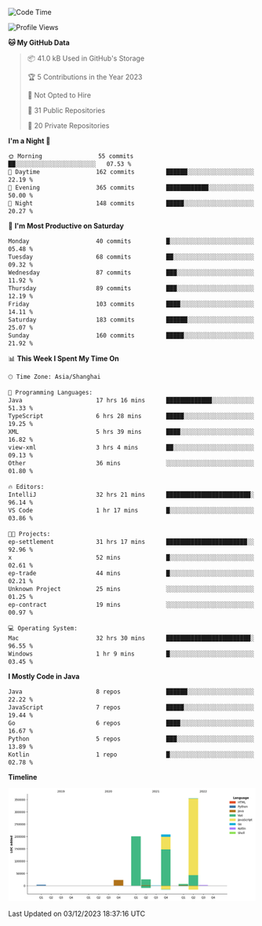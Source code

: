 <!--START_SECTION:waka-->
![Code Time](http://img.shields.io/badge/Code%20Time-2%2C167%20hrs%2011%20mins-blue)

![Profile Views](http://img.shields.io/badge/Profile%20Views-0-blue)

**🐱 My GitHub Data** 

> 📦 41.0 kB Used in GitHub's Storage 
 > 
> 🏆 5 Contributions in the Year 2023
 > 
> 🚫 Not Opted to Hire
 > 
> 📜 31 Public Repositories 
 > 
> 🔑 20 Private Repositories 
 > 
**I'm a Night 🦉** 

```text
🌞 Morning                55 commits          ██░░░░░░░░░░░░░░░░░░░░░░░   07.53 % 
🌆 Daytime                162 commits         ██████░░░░░░░░░░░░░░░░░░░   22.19 % 
🌃 Evening                365 commits         ████████████░░░░░░░░░░░░░   50.00 % 
🌙 Night                  148 commits         █████░░░░░░░░░░░░░░░░░░░░   20.27 % 
```
📅 **I'm Most Productive on Saturday** 

```text
Monday                   40 commits          █░░░░░░░░░░░░░░░░░░░░░░░░   05.48 % 
Tuesday                  68 commits          ██░░░░░░░░░░░░░░░░░░░░░░░   09.32 % 
Wednesday                87 commits          ███░░░░░░░░░░░░░░░░░░░░░░   11.92 % 
Thursday                 89 commits          ███░░░░░░░░░░░░░░░░░░░░░░   12.19 % 
Friday                   103 commits         ████░░░░░░░░░░░░░░░░░░░░░   14.11 % 
Saturday                 183 commits         ██████░░░░░░░░░░░░░░░░░░░   25.07 % 
Sunday                   160 commits         █████░░░░░░░░░░░░░░░░░░░░   21.92 % 
```


📊 **This Week I Spent My Time On** 

```text
🕑︎ Time Zone: Asia/Shanghai

💬 Programming Languages: 
Java                     17 hrs 16 mins      █████████████░░░░░░░░░░░░   51.33 % 
TypeScript               6 hrs 28 mins       █████░░░░░░░░░░░░░░░░░░░░   19.25 % 
XML                      5 hrs 39 mins       ████░░░░░░░░░░░░░░░░░░░░░   16.82 % 
view-xml                 3 hrs 4 mins        ██░░░░░░░░░░░░░░░░░░░░░░░   09.13 % 
Other                    36 mins             ░░░░░░░░░░░░░░░░░░░░░░░░░   01.80 % 

🔥 Editors: 
IntelliJ                 32 hrs 21 mins      ████████████████████████░   96.14 % 
VS Code                  1 hr 17 mins        █░░░░░░░░░░░░░░░░░░░░░░░░   03.86 % 

🐱‍💻 Projects: 
ep-settlement            31 hrs 17 mins      ███████████████████████░░   92.96 % 
x                        52 mins             █░░░░░░░░░░░░░░░░░░░░░░░░   02.61 % 
ep-trade                 44 mins             █░░░░░░░░░░░░░░░░░░░░░░░░   02.21 % 
Unknown Project          25 mins             ░░░░░░░░░░░░░░░░░░░░░░░░░   01.25 % 
ep-contract              19 mins             ░░░░░░░░░░░░░░░░░░░░░░░░░   00.97 % 

💻 Operating System: 
Mac                      32 hrs 30 mins      ████████████████████████░   96.55 % 
Windows                  1 hr 9 mins         █░░░░░░░░░░░░░░░░░░░░░░░░   03.45 % 
```

**I Mostly Code in Java** 

```text
Java                     8 repos             ██████░░░░░░░░░░░░░░░░░░░   22.22 % 
JavaScript               7 repos             █████░░░░░░░░░░░░░░░░░░░░   19.44 % 
Go                       6 repos             ████░░░░░░░░░░░░░░░░░░░░░   16.67 % 
Python                   5 repos             ███░░░░░░░░░░░░░░░░░░░░░░   13.89 % 
Kotlin                   1 repo              █░░░░░░░░░░░░░░░░░░░░░░░░   02.78 % 
```



**Timeline**

![Lines of Code chart](https://raw.githubusercontent.com/youtiaoguagua/youtiaoguagua/master/assets/bar_graph.png)


 Last Updated on 03/12/2023 18:37:16 UTC
<!--END_SECTION:waka-->